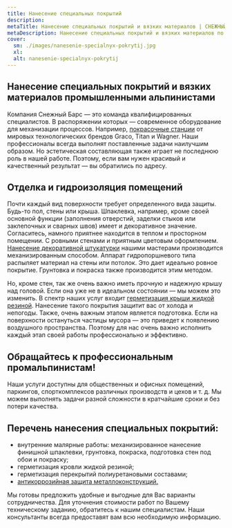 ```yaml
---
title: Нанесение специальных покрытий 
description: 
metaTitle: Нанесение специальных покрытий и вязких материалов | СНЕЖНЫЙ БАРС
metaDescription: Нанесение специальных покрытий и вязких материалов по Украине квалифицированными специалистами ☎+38 (096)555-30-92 компании Снежный Барс
cover:
  sm: ./images/nanesenie-specialnyx-pokrytij.jpg
  xl: 
  alt: nanesenie-specialnyx-pokrytij
---
```

## Нанесение специальных покрытий и вязких материалов промышленными альпинистами


Компания Снежный Барс — это команда квалифицированных специалистов. В распоряжении которых — современное оборудование для механизации процессов. Например, [покрасочные станции](/arenda-i-prodazha-oborudovaniya/) от мировых технологических брендов Graco, Titan и Wagner. Наши профессионалы всегда выполнят поставленные задачи наилучшим образом. Но эстетическая составляющая также играет не последнюю роль в нашей работе. Поэтому, если вам нужен красивый и качественный результат — вы обратились по адресу.

## Отделка и гидроизоляция помещений

Почти каждый вид поверхности требует определенного вида защиты. Будь-то пол, стены или крыша. Шпаклевка, например, кроме своей основной функции (заполнения отверстий, заделки стыков или заклепочных и сварных швов) имеет и декоративное значение. Согласитесь, намного приятнее находится в теплом и просторном помещении. С ровными стенами и приятным цветовым оформлением. [Нанесение декоративной штукатурки](/provedenie-vnutrennix-rabot/) нашими мастерами производится механизированным способом. Аппарат гидропоршневого типа распыляет материал на стены или потолок. Это дает идеально ровное покрытие. Грунтовка и покраска также производится этим методом.

Но, кроме стен, так же очень важно иметь прочную и надежную крышу над головой. Если она уже не в идеальном состоянии — мы можем это изменить. В спектр наших услуг входит [герметизация крыши жидкой резиной](/gidroizolyaciya-zhidkoj-rezinoj-za-ili-protiv/). Нанесение такого покрытия защитит вас от холода и непогоды. Также, очень важным этапом является подготовка. Если на поверхности остануться частицы мусора — это приведет к появлению воздушного пространства. Поэтому для нас очень важно исполнить каждый этап своей работы профессионально и эффективно.

## Обращайтесь к профессиональным промальпинистам!

Наши услуги доступны для общественных и офисных помещений, паркингов, спорткомплексов различных производств и цехов и т. д. Мы можем выполнять задачи разной сложности в кратчайшие сроки и без потери качества.

## Перечень нанесения специальных покрытий:

* внутренние малярные работы: механизированное нанесение финишной шпаклевки, грунтовка, покраска, подготовка стен под обои и покраску;
* герметизация кровли жидкой резиной;
* герметизация перекрытий полиуретановыми составами;
* [антикоррозийная защита металлоконструкций.](/pokraska-metalla/)

Мы готовы предложить удобные и выгодные для Вас варианты сотрудничества. Для уточнения стоимости работ по Вашему техническому заданию, обратитесь к нашим специалистам. Наши консультанты всегда предоставят вам всю необходимую информацию.
